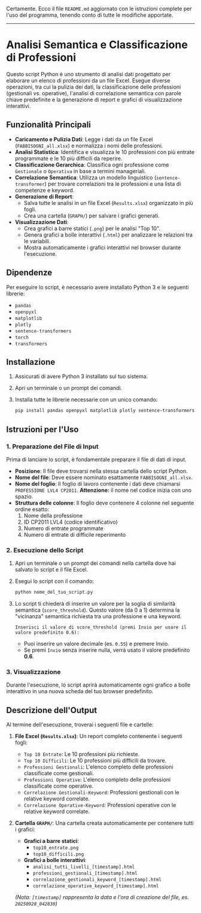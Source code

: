 Certamente. Ecco il file `README.md` aggiornato con le istruzioni complete per l'uso del programma, tenendo conto di tutte le modifiche apportate.

-----

# Analisi Semantica e Classificazione di Professioni

Questo script Python è uno strumento di analisi dati progettato per elaborare un elenco di professioni da un file Excel. Esegue diverse operazioni, tra cui la pulizia dei dati, la classificazione delle professioni (gestionali vs. operative), l'analisi di correlazione semantica con parole chiave predefinite e la generazione di report e grafici di visualizzazione interattivi.

## Funzionalità Principali

  * **Caricamento e Pulizia Dati**: Legge i dati da un file Excel (`FABBISOGNI_all.xlsx`) e normalizza i nomi delle professioni.
  * **Analisi Statistica**: Identifica e visualizza le 10 professioni con più entrate programmate e le 10 più difficili da reperire.
  * **Classificazione Gerarchica**: Classifica ogni professione come `Gestionale` o `Operativa` in base a termini manageriali.
  * **Correlazione Semantica**: Utilizza un modello linguistico (`sentence-transformer`) per trovare correlazioni tra le professioni e una lista di competenze e keyword.
  * **Generazione di Report**:
      * Salva tutte le analisi in un file Excel (`Results.xlsx`) organizzato in più fogli.
      * Crea una cartella (`GRAPH/`) per salvare i grafici generati.
  * **Visualizzazione Dati**:
      * Crea grafici a barre statici (`.png`) per le analisi "Top 10".
      * Genera grafici a bolle interattivi (`.html`) per analizzare le relazioni tra le variabili.
      * Mostra automaticamente i grafici interattivi nel browser durante l'esecuzione.

## Dipendenze

Per eseguire lo script, è necessario avere installato Python 3 e le seguenti librerie:

  * `pandas`
  * `openpyxl`
  * `matplotlib`
  * `plotly`
  * `sentence-transformers`
  * `torch`
  * `transformers`

## Installazione

1.  Assicurati di avere Python 3 installato sul tuo sistema.

2.  Apri un terminale o un prompt dei comandi.

3.  Installa tutte le librerie necessarie con un unico comando:

    ```bash
    pip install pandas openpyxl matplotlib plotly sentence-transformers torch transformers
    ```

## Istruzioni per l'Uso

### 1\. Preparazione del File di Input

Prima di lanciare lo script, è fondamentale preparare il file di dati di input.

  * **Posizione**: Il file deve trovarsi nella stessa cartella dello script Python.
  * **Nome del file**: Deve essere nominato esattamente `FABBISOGNI_all.xlsx`.
  * **Nome del foglio**: Il foglio di lavoro contenente i dati deve chiamarsi `  PROFESSIONE LVL4 CP2011 `. **Attenzione:** il nome nel codice inizia con uno spazio.
  * **Struttura delle colonne**: Il foglio deve contenere 4 colonne nel seguente ordine esatto:
    1.  Nome della professione
    2.  ID CP2011 LVL4 (codice identificativo)
    3.  Numero di entrate programmate
    4.  Numero di entrate di difficile reperimento

### 2\. Esecuzione dello Script

1.  Apri un terminale o un prompt dei comandi nella cartella dove hai salvato lo script e il file Excel.

2.  Esegui lo script con il comando:

    ```bash
    python nome_del_tuo_script.py
    ```

3.  Lo script ti chiederà di inserire un valore per la soglia di similarità semantica (`score_threshold`). Questo valore (da 0 a 1) determina la "vicinanza" semantica richiesta tra una professione e una keyword.

    ```
    Inserisci il valore di score_threshold (premi Invio per usare il valore predefinito 0.6):
    ```

      * Puoi inserire un valore decimale (es. `0.55`) e premere Invio.
      * Se premi `Invio` senza inserire nulla, verrà usato il valore predefinito **0.6**.

### 3\. Visualizzazione

Durante l'esecuzione, lo script aprirà automaticamente ogni grafico a bolle interattivo in una nuova scheda del tuo browser predefinito.

## Descrizione dell'Output

Al termine dell'esecuzione, troverai i seguenti file e cartelle:

1.  **File Excel (`Results.xlsx`)**: Un report completo contenente i seguenti fogli:

      * `Top 10 Entrate`: Le 10 professioni più richieste.
      * `Top 10 Difficili`: Le 10 professioni più difficili da trovare.
      * `Professioni Gestionali`: L'elenco completo delle professioni classificate come gestionali.
      * `Professioni Operative`: L'elenco completo delle professioni classificate come operative.
      * `Correlazione Gestionali-Keyword`: Professioni gestionali con le relative keyword correlate.
      * `Correlazione Operative-Keyword`: Professioni operative con le relative keyword correlate.

2.  **Cartella `GRAPH/`**: Una cartella creata automaticamente per contenere tutti i grafici:

      * **Grafici a barre statici**:
          * `top10_entrate.png`
          * `top10_difficili.png`
      * **Grafici a bolle interattivi**:
          * `analisi_tutti_livelli_[timestamp].html`
          * `professioni_gestionali_[timestamp].html`
          * `correlazione_gestionali_keyword_[timestamp].html`
          * `correlazione_operative_keyword_[timestamp].html`

    *(Nota: `[timestamp]` rappresenta la data e l'ora di creazione del file, es. `20250928_042830`)*